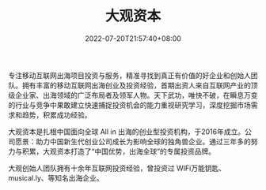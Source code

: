 ﻿---
weight: 
title: "大观资本"
description: "专注移动互联网出海项目投资与服务，精准寻找到真正有价值的好企业和创始人团队"
date: 2022-07-20T21:57:40+08:00
lastmod: 2022-07-20T16:45:40+08:00
draft: false
authors: ["june"]
featuredImage: "daguanziben.jpg"
link: "http://www.grandvc.cn/?ref=1234btc.com"
tags: ["投资机构","大观资本"]
categories: ["navigation"]
navigation: ["投资机构"]
lightgallery: true
toc: true
pinned: false
recommend: false
recommend1: false
---
专注移动互联网出海项目投资与服务，精准寻找到真正有价值的好企业和创始人团队。拥有丰富的移动互联网出海创业及投资经验，首期出资人来自互联网产业的顶级企业家、出海领域的广泛布局者及领军人物。天下武功，唯快不破，在瞬息万变的行业与竞争中果敢建立快速捕捉投资机会的能力重视研究学习，深度挖掘市场需求和趋势，积累成功经验。

大观资本是扎根中国面向全球 All in 出海的创业型投资机构，于2016年成立。公司愿景：助力中国新生代创业公司成长为影响全球的独角兽企业。通过三年多的努力与积累，大观资本打造了“中国优势，出海全球”的专属投资品牌。

大观创始人团队拥有十余年互联网投资经验，曾投资过 WIFi万能钥匙、musical.ly、等知名出海企业。
